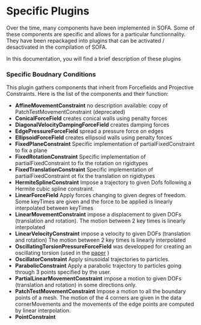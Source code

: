 Specific Plugins
=======================

Over the time, many components have been implemented in SOFA. 
Some of these components are specific and allows for a particular functionnality.
They have been repackaged into plugins that can be activated / desactivated in the compilation of SOFA.

In this documentation, you will find a brief description of these plugins

### Specific Boudnary Conditions

This plugin gathers components that inherit from Forcefields and Projective Constraints.
Here is the list of the components and their function:
- **AffineMovementConstraint** no description available: copy of PatchTestMovementConstraint (deprecated)
- **ConicalForceField** creates conical walls using penalty forces
- **DiagonalVelocityDampingForceField** creates damping forces 
- **EdgePressureForceField** spread a pressure force on edges
- **EllipsoidForceField** creates ellipsoid walls using penalty forces
- **FixedPlaneConstraint** Specific implementation of partialFixedConstraint to fix a plane
- **FixedRotationConstraint** Specific implementation of partialFixedConstraint to fix the rotation on rigidtypes
- **FixedTranslationConstraint** Specific implementation of partialFixedConstraint  ot fix the translation on rigidtypes
- **HermiteSplineConstraint** Impose a trajectory to given Dofs following a Hermite cubic spline constraint.
- **LinearForceField** Apply forces changing to given degres of freedom. Some keyTimes are given and the force to be applied is linearly interpolated between keyTimes
- **LinearMovementConstraint** impose a displacement to given DOFs (translation and rotation). The motion between 2 key times is linearly interpolated
- **LinearVelocityConstraint** impose a velocity to given DOFs (translation and rotation)	The motion between 2 key times is linearly interpolated
- **OscillatingTorsionPressureForceField** was developped for creating an oscillating torsion (used in the [paper](http://www-sop.inria.fr/asclepios/Publications/Stephanie.Marchesseau/PBMB-Marchesseau-2010.pdf) )
- **OscillatorConstraint** Apply sinusoidal trajectories to particles.
- **ParabolicConstraint** Apply a parabolic trajectory to particles going through 3 points specified by the user.
- **PartialLinearMovementConstraint** impose a motion to given DOFs (translation and rotation) in some directions only.
- **PatchTestMovementConstraint** Impose a motion to all the boundary points of a mesh. The motion of the 4 corners are given in the data cornerMovements and the movements of the edge points are computed by linear interpolation.
- **PointConstraint** 
